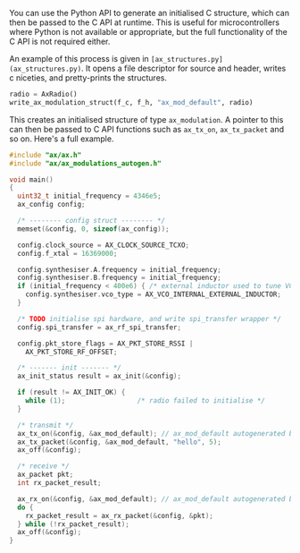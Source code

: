 You can use the Python API to generate an initialised C structure,
which can then be passed to the C API at runtime. This is useful for
microcontrollers where Python is not available or appropriate, but the
full functionality of the C API is not required either.

An example of this process is given in
`[ax_structures.py](ax_structures.py)`. It opens a file descriptor for
source and header, writes c niceties, and pretty-prints the structures.

```python
radio = AxRadio()
write_ax_modulation_struct(f_c, f_h, "ax_mod_default", radio)
```

This creates an initialised structure of type `ax_modulation`. A
pointer to this can then be passed to C API functions such as
`ax_tx_on`, `ax_tx_packet` and so on. Here's a full example.

```c
#include "ax/ax.h"
#include "ax/ax_modulations_autogen.h"

void main()
{
  uint32_t initial_frequency = 4346e5;
  ax_config config;

  /* -------- config struct -------- */
  memset(&config, 0, sizeof(ax_config));

  config.clock_source = AX_CLOCK_SOURCE_TCXO;
  config.f_xtal = 16369000;

  config.synthesiser.A.frequency = initial_frequency;
  config.synthesiser.B.frequency = initial_frequency;
  if (initial_frequency < 400e6) { /* external inductor used to tune VCO */
    config.synthesiser.vco_type = AX_VCO_INTERNAL_EXTERNAL_INDUCTOR;
  }

  /* TODO initialise spi hardware, and write spi_transfer wrapper */
  config.spi_transfer = ax_rf_spi_transfer;

  config.pkt_store_flags = AX_PKT_STORE_RSSI |
    AX_PKT_STORE_RF_OFFSET;

  /* ------- init ------- */
  ax_init_status result = ax_init(&config);

  if (result != AX_INIT_OK) {
    while (1);                  /* radio failed to initialise */
  }

  /* transmit */
  ax_tx_on(&config, &ax_mod_default); // ax_mod_default autogenerated by python API
  ax_tx_packet(&config, &ax_mod_default, "hello", 5);
  ax_off(&config);

  /* receive */
  ax_packet pkt;
  int rx_packet_result;

  ax_rx_on(&config, &ax_mod_default); // ax_mod_default autogenerated by python API
  do {
    rx_packet_result = ax_rx_packet(&config, &pkt);
  } while (!rx_packet_result);
  ax_off(&config);
}
```
